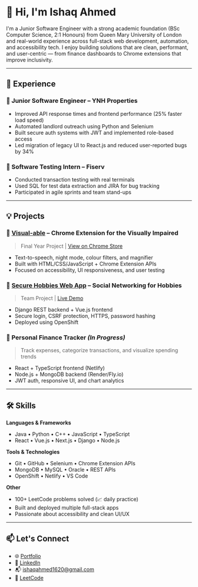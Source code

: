 # 👋 Hi, I'm Ishaq Ahmed

I'm a Junior Software Engineer with a strong academic foundation (BSc Computer Science, 2:1 Honours) from Queen Mary University of London and real-world experience across full-stack web development, automation, and accessibility tech. I enjoy building solutions that are clean, performant, and user-centric — from finance dashboards to Chrome extensions that improve inclusivity.

---

## 💼 Experience

### 🔹 Junior Software Engineer – YNH Properties
- Improved API response times and frontend performance (25% faster load speed)
- Automated landlord outreach using Python and Selenium
- Built secure auth systems with JWT and implemented role-based access
- Led migration of legacy UI to React.js and reduced user-reported bugs by 34%

### 🔹 Software Testing Intern – Fiserv
- Conducted transaction testing with real terminals
- Used SQL for test data extraction and JIRA for bug tracking
- Participated in agile sprints and team stand-ups

---

## 💡 Projects

### 🔹 [Visual-able](https://github.com/1shaq-i/Visual-able) – Chrome Extension for the Visually Impaired
> Final Year Project | [View on Chrome Store](https://chromewebstore.google.com/detail/visualable/ajbalmmngklhkkanmieelghghnjganjn)
- Text-to-speech, night mode, colour filters, and magnifier
- Built with HTML/CSS/JavaScript + Chrome Extension APIs
- Focused on accessibility, UI responsiveness, and user testing

### 🔹 [Secure Hobbies Web App](https://github.com/Asif-021/cwgroup) – Social Networking for Hobbies
> Team Project | [Live Demo](https://group30-web-apps-ec22425.apps.a.comp-teach.qmul.ac.uk/login/?next=/)
- Django REST backend + Vue.js frontend
- Secure login, CSRF protection, HTTPS, password hashing
- Deployed using OpenShift

### 🔹 Personal Finance Tracker *(In Progress)*
> Track expenses, categorize transactions, and visualize spending trends
- React + TypeScript frontend (Netlify)
- Node.js + MongoDB backend (Render/Fly.io)
- JWT auth, responsive UI, and chart analytics

---

## 🛠️ Skills

**Languages & Frameworks**
- Java • Python • C++ • JavaScript • TypeScript  
- React • Vue.js • Next.js • Django • Node.js  

**Tools & Technologies**
- Git • GitHub • Selenium • Chrome Extension APIs  
- MongoDB • MySQL • Oracle • REST APIs  
- OpenShift • Netlify • VS Code

**Other**
- 100+ LeetCode problems solved (📈 daily practice)  
- Built and deployed multiple full-stack apps  
- Passionate about accessibility and clean UI/UX

---

## 📫 Let's Connect

- 🌐 [Portfolio](https://1shaq-portfolio.netlify.app/)
- 💼 [LinkedIn]([https://linkedin.com/in/your-profile](https://www.linkedin.com/in/ishaq-ahmed-261025284/?utm_source=share&utm_campaign=share_via&utm_content=profile&utm_medium=ios_app))
- 📬 ishaqahmed1620@gmail.com
- 🧠 [LeetCode](https://leetcode.com/u/1shaq)
